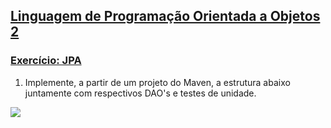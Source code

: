 ## [Linguagem de Programação Orientada a Objetos 2](https://rodrigonoll.github.io/java/lpoo-2.html)

### [Exercício: JPA](https://aula-java.github.io/aulas/jpa/)

1. Implemente, a partir de um projeto do Maven, a estrutura abaixo juntamente com respectivos DAO's e testes de unidade.
<img src="https://aula-java.github.io/aulas/jpa/img/exerc.png">
